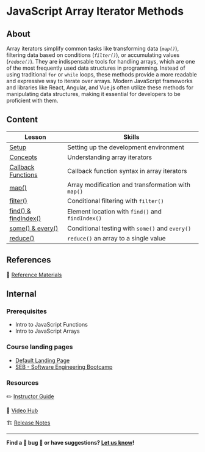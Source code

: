 <h1>
  <span class="prefix"></span>
  <span class="headline">JavaScript Array Iterator Methods</span>
</h1>

## About

Array iterators simplify common tasks like transforming data (_`map()`_), filtering data based on conditions (_`filter()`_), or accumulating values (_`reduce()`_). They are indispensable tools for handling arrays, which are one of the most frequently used data structures in programming. Instead of using traditional `for` or `while` loops, these methods provide a more readable and expressive way to iterate over arrays. Modern JavaScript frameworks and libraries like React, Angular, and Vue.js often utilize these methods for manipulating data structures, making it essential for developers to be proficient with them.

## Content

| Lesson                                                         | Skills                                             |
| -------------------------------------------------------------- | -------------------------------------------------- |
| [Setup](./setup/README.md)                                     | Setting up the development environment             |
| [Concepts](./concepts/README.md)                               | Understanding array iterators                      |
| [Callback Functions](./callback-functions-continued/README.md) | Callback function syntax in array iterators        |
| [map()](./map/README.md)                                       | Array modification and transformation with `map()` |
| [filter()](./filter/README.md)                                 | Conditional filtering with `filter()`              |
| [find() & findIndex()](./find-findindex/README.md)             | Element location with `find()` and `findIndex()`   |
| [some() & every()](./some-every/README.md)                     | Conditional testing with `some()` and `every()`    |
| [reduce()](./reduce/README.md)                                 | `reduce()` an array to a single value              |

## References

📖 [Reference Materials](./references/README.md)

## Internal

### Prerequisites

- Intro to JavaScript Functions
- Intro to JavaScript Arrays

### Course landing pages

- [Default Landing Page](https://pages.git.generalassemb.ly/modular-curriculum-all-courses/javascript-array-iterator-methods/canvas-landing-pages/fallback)
- [SEB - Software Engineering Bootcamp](https://pages.git.generalassemb.ly/modular-curriculum-all-courses/javascript-array-iterator-methods/canvas-landing-pages/seb)

### Resources

✏️ [Instructor Guide](./internal-resources/instructor-guide.md)

🎥 [Video Hub](./internal-resources/video-hub.md)

🏗️ [Release Notes](./internal-resources/release-notes.md)

---

**Find a 👾 bug 👾 or have suggestions? [Let us know](https://pages.git.generalassemb.ly/modular-curriculum-all-courses/universal-resources-internal/module-feedback)!**
